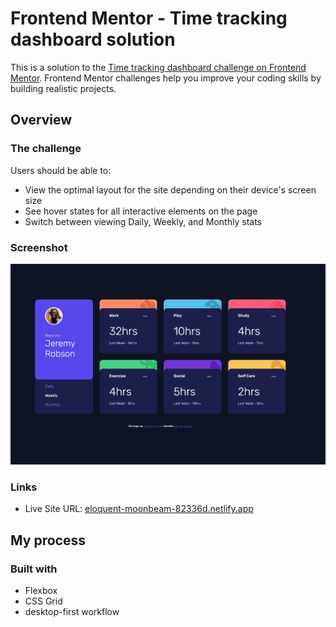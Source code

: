 # Frontend Mentor - Time tracking dashboard solution

This is a solution to the [Time tracking dashboard challenge on Frontend Mentor](https://www.frontendmentor.io/challenges/time-tracking-dashboard-UIQ7167Jw). Frontend Mentor challenges help you improve your coding skills by building realistic projects. 

## Overview

### The challenge

Users should be able to:

- View the optimal layout for the site depending on their device's screen size
- See hover states for all interactive elements on the page
- Switch between viewing Daily, Weekly, and Monthly stats

### Screenshot

![](./images/app-preview.PNG)

### Links
- Live Site URL: [eloquent-moonbeam-82336d.netlify.app](https://your-live-site-url.com)

## My process

### Built with

- Flexbox
- CSS Grid
- desktop-first workflow

